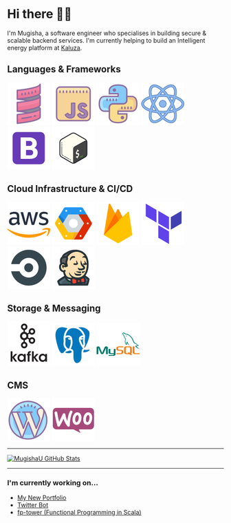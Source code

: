 # Hi there 👋🏿

I'm Mugisha, a software engineer who specialises in building secure & scalable backend services. I'm currently helping to build an Intelligent energy platform at [Kaluza](https://www.kaluza.com/).

## Languages & Frameworks

<div float="left">
    <img src = "icons/languages/scala.svg" alt="scala"/>
    <img src = "icons/languages/javascript.svg" alt="javascript"/>
    <img src = "icons/languages/python.svg" alt="python"/> 
    <img src = "icons/languages/react.svg" alt="react"/>
    <img src = "icons/languages/bootstrap.svg" alt="bootstrap"/>
    <img src = "icons/languages/bash.svg" alt="bash"/>
</div>

## Cloud Infrastructure & CI/CD

<div float="left">
    <img src = "icons/cloud/aws.svg" alt="aws"/>
    <img src = "icons/cloud/gcp.svg" alt="gcp"/>
    <img src = "icons/cloud/firebase.svg" alt="firebase"/>
    <img src = "icons/cloud/terraform.svg" alt="terraform"/>
    <img src = "icons/cloud/circleci.svg" alt="circleci"/>
    <img src = "icons/cloud/jenkins.svg" alt="jenkins"/>
</div>

## Storage & Messaging

<div float="left">
    <img src = "icons/storage/kafka.svg" alt="kafka"/>
    <img src = "icons/storage/postgresql.svg" alt="postgresql"/>
    <img src = "icons/storage/mysql.svg" alt="mysql"/>
</div>

## CMS

<div float="left">
    <img src = "icons/cms/wordpress.svg" alt="wordpress"/>
    <img src = "icons/cms/woocommerce.svg" alt="woocommerce"/>
</div>

---

[![MugishaU GitHub Stats](https://github-readme-stats-mugishau.vercel.app/api?username=mugishau&show_icons=true&hide=contribs&count_private=true&include_all_commits=true&locale=en&custom_title=My%20Activity)](https://github.com/mugishau/github-readme-stats)

---

### I'm currently working on...

- [My New Portfolio](https://github.com/MugishaU/portfolio_v2)
- [Twitter Bot](https://github.com/MugishaU/twitter-bot)
- [fp-tower (Functional Programming in Scala)](https://github.com/MugishaU/fp-tower)

<!--

**MugishaU/MugishaU** is a ✨ _special_ ✨ repository because its `README.md` (this file) appears on your GitHub profile.

Here are some ideas to get you started:

- 🔭 I’m currently working on ...
- 🌱 I’m currently learning ...
- 👯 I’m looking to collaborate on ...
- 🤔 I’m looking for help with ...
- 💬 Ask me about ...
- 📫 How to reach me: ...
- 😄 Pronouns: ...
- ⚡ Fun fact: ...
  -->
